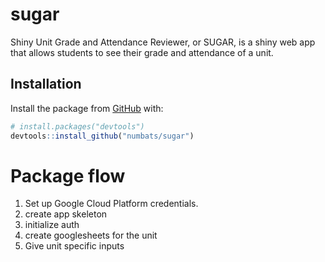
<!-- README.md is generated from README.Rmd. Please edit that file -->

# sugar

<!-- badges: start -->
<!-- badges: end -->

Shiny Unit Grade and Attendance Reviewer, or SUGAR, is a shiny web app
that allows students to see their grade and attendance of a unit.

## Installation

Install the package from [GitHub](https://github.com/) with:

``` r
# install.packages("devtools")
devtools::install_github("numbats/sugar")
```

# Package flow

1.  Set up Google Cloud Platform credentials.  
2.  create app skeleton
3.  initialize auth
4.  create googlesheets for the unit
5.  Give unit specific inputs
